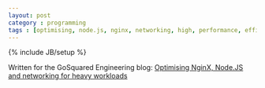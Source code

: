```yaml
---
layout: post
category : programming
tags : [optimising, node.js, nginx, networking, high, performance, efficiency, load, kernel, tuning]
---
```

{% include JB/setup %}

Written for the GoSquared Engineering blog: [Optimising NginX, Node.JS and networking for heavy workloads](https://engineering.gosquared.com/optimising-nginx-node-js-and-networking-for-heavy-workloads)